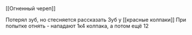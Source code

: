 [[Огненный череп]]

Потерял зуб, но стесняется рассказать
Зуб у [[красные колпаки]]
При попытке отнять - нападают 1к4 колпака, а потом ещё 12